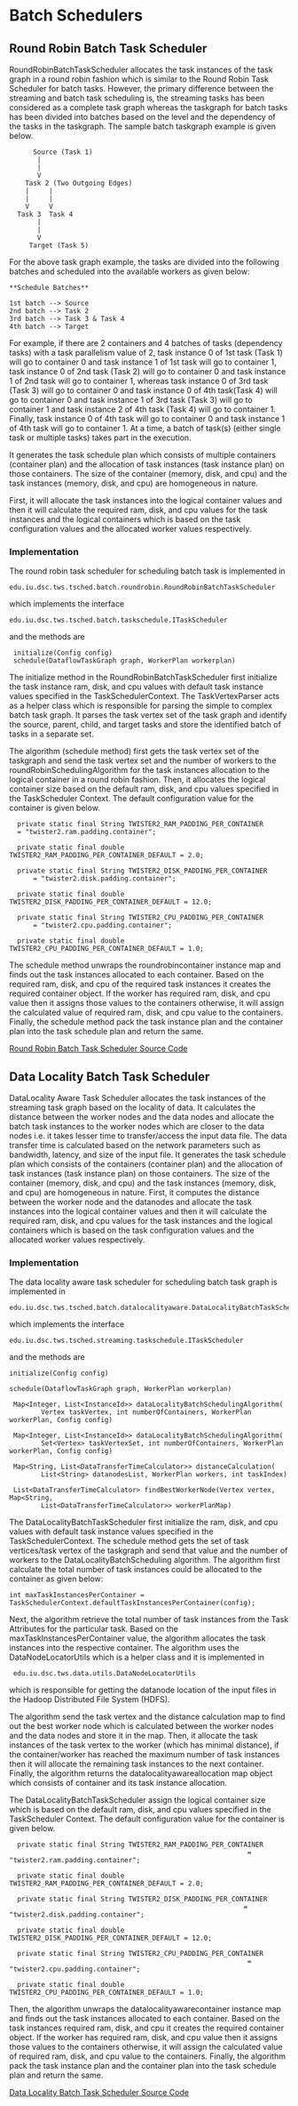 # Batch Schedulers

## Round Robin Batch Task Scheduler

RoundRobinBatchTaskScheduler allocates the task instances of the task graph in a round robin fashion which is similar to the Round Robin Task Scheduler for batch tasks. However, the primary difference between the streaming and batch task scheduling is, the streaming tasks has been considered as a complete task graph whereas the taskgraph for batch tasks has been divided into batches based on the level and the dependency of the tasks in the taskgraph. The sample batch taskgraph example is given below.

```text
      Source (Task 1)
       |
       |
       V
    Task 2 (Two Outgoing Edges)
    |     |
    |     |
    V     V
  Task 3  Task 4
       |
       |
       V
     Target (Task 5)
```

For the above task graph example, the tasks are divided into the following batches and scheduled into the available workers as given below:

```text
**Schedule Batches**

1st batch --> Source
2nd batch --> Task 2
3rd batch --> Task 3 & Task 4
4th batch --> Target
```

For example, if there are 2 containers and 4 batches of tasks \(dependency tasks\) with a task parallelism value of 2, task instance 0 of 1st task \(Task 1\) will go to container 0 and task instance 1 of 1st task will go to container 1, task instance 0 of 2nd task \(Task 2\) will go to container 0 and task instance 1 of 2nd task will go to container 1, whereas task instance 0 of 3rd task \(Task 3\) will go to container 0 and task instance 0 of 4th task\(Task 4\) will go to container 0 and task instance 1 of 3rd task \(Task 3\) will go to container 1 and task instance 2 of 4th task \(Task 4\) will go to container 1. Finally, task instance 0 of 4th task will go to container 0 and task instance 1 of 4th task will go to container 1. At a time, a batch of task\(s\) \(either single task or multiple tasks\) takes part in the execution.

It generates the task schedule plan which consists of multiple containers \(container plan\) and the allocation of task instances \(task instance plan\) on those containers. The size of the container \(memory, disk, and cpu\) and the task instances \(memory, disk, and cpu\) are homogeneous in nature.

First, it will allocate the task instances into the logical container values and then it will calculate the required ram, disk, and cpu values for the task instances and the logical containers which is based on the task configuration values and the allocated worker values respectively.

### Implementation

The round robin task scheduler for scheduling batch task is implemented in

```text
edu.iu.dsc.tws.tsched.batch.roundrobin.RoundRobinBatchTaskScheduler
```

which implements the interface

```text
edu.iu.dsc.tws.tsched.batch.taskschedule.ITaskScheduler
```

and the methods are

```text
 initialize(Config config)
 schedule(DataflowTaskGraph graph, WorkerPlan workerplan)
```

The initialize method in the RoundRobinBatchTaskScheduler first initialize the task instance ram, disk, and cpu values with default task instance values specified in the TaskSchedulerContext. The TaskVertexParser acts as a helper class which is responsible for parsing the simple to complex batch task graph. It parses the task vertex set of the task graph and identify the source, parent, child, and target tasks and store the identified batch of tasks in a separate set.

The algorithm \(schedule method\) first gets the task vertex set of the taskgraph and send the task vertex set and the number of workers to the roundRobinSchedulingAlgorithm for the task instances allocation to the logical container in a round robin fashion. Then, it allocates the logical container size based on the default ram, disk, and cpu values specified in the TaskScheduler Context. The default configuration value for the container is given below.

```text
  private static final String TWISTER2_RAM_PADDING_PER_CONTAINER 
  = "twister2.ram.padding.container";

  private static final double TWISTER2_RAM_PADDING_PER_CONTAINER_DEFAULT = 2.0;

  private static final String TWISTER2_DISK_PADDING_PER_CONTAINER
      = "twister2.disk.padding.container";

  private static final double TWISTER2_DISK_PADDING_PER_CONTAINER_DEFAULT = 12.0;

  private static final String TWISTER2_CPU_PADDING_PER_CONTAINER
      = "twister2.cpu.padding.container";

  private static final double TWISTER2_CPU_PADDING_PER_CONTAINER_DEFAULT = 1.0;
```

The schedule method unwraps the roundrobincontainer instance map and finds out the task instances allocated to each container. Based on the required ram, disk, and cpu of the required task instances it creates the required container object. If the worker has required ram, disk, and cpu value then it assigns those values to the containers otherwise, it will assign the calculated value of required ram, disk, and cpu value to the containers. Finally, the schedule method pack the task instance plan and the container plan into the task schedule plan and return the same.

[Round Robin Batch Task Scheduler Source Code](https://github.com/DSC-SPIDAL/twister2/blob/master/twister2/taskscheduler/src/java/edu/iu/dsc/tws/tsched/batch/roundrobin/RoundRobinBatchTaskScheduler.java)


## Data Locality Batch Task Scheduler

DataLocality Aware Task Scheduler allocates the task instances of the streaming task graph based on the locality of data. It calculates the distance between the worker nodes and the data nodes and allocate the batch task instances to the worker nodes which are closer to the data nodes i.e. it takes lesser time to transfer/access the input data file. The data transfer time is calculated based on the network parameters such as bandwidth, latency, and size of the input file. It generates the task schedule plan which consists of the containers \(container plan\) and the allocation of task instances \(task instance plan\) on those containers. The size of the container \(memory, disk, and cpu\) and the task instances \(memory, disk, and cpu\) are homogeneous in nature. First, it computes the distance between the worker node and the datanodes and allocate the task instances into the logical container values and then it will calculate the required ram, disk, and cpu values for the task instances and the logical containers which is based on the task configuration values and the allocated worker values respectively.

### Implementation

The data locality aware task scheduler for scheduling batch task graph is implemented in

```text
edu.iu.dsc.tws.tsched.batch.datalocalityaware.DataLocalityBatchTaskScheduler
```

which implements the interface

```text
edu.iu.dsc.tws.tsched.streaming.taskschedule.ITaskScheduler
```

and the methods are

```text
initialize(Config config)

schedule(DataflowTaskGraph graph, WorkerPlan workerplan)

 Map<Integer, List<InstanceId>> dataLocalityBatchSchedulingAlgorithm(
        Vertex taskVertex, int numberOfContainers, WorkerPlan workerPlan, Config config)

 Map<Integer, List<InstanceId>> dataLocalityBatchSchedulingAlgorithm(
        Set<Vertex> taskVertexSet, int numberOfContainers, WorkerPlan workerPlan, Config config) 

 Map<String, List<DataTransferTimeCalculator>> distanceCalculation(
        List<String> datanodesList, WorkerPlan workers, int taskIndex)

 List<DataTransferTimeCalculator> findBestWorkerNode(Vertex vertex, Map<String,
        List<DataTransferTimeCalculator>> workerPlanMap)
```

The DataLocalityBatchTaskScheduler first initialize the ram, disk, and cpu values with default task instance values specified in the TaskSchedulerContext. The schedule method gets the set of task vertices/task vertex of the taskgraph and send that value and the number of workers to the DataLocalityBatchScheduling algorithm. The algorithm first calculate the total number of task instances could be allocated to the container as given below:

```text
int maxTaskInstancesPerContainer = TaskSchedulerContext.defaultTaskInstancesPerContainer(config);
```

Next, the algorithm retrieve the total number of task instances from the Task Attributes for the particular task. Based on the maxTaskInstancesPerContainer value, the algorithm allocates the task instances into the respective container. The algorithm uses the DataNodeLocatorUtils which is a helper class and it is implemented in

```text
 edu.iu.dsc.tws.data.utils.DataNodeLocatorUtils
```

which is responsible for getting the datanode location of the input files in the Hadoop Distributed File System \(HDFS\).

The algorithm send the task vertex and the distance calculation map to find out the best worker node which is calculated between the worker nodes and the data nodes and store it in the map. Then, it allocate the task instances of the task vertex to the worker \(which has minimal distance\), if the container/worker has reached the maximum number of task instances then it will allocate the remaining task instances to the next container. Finally, the algorithm returns the datalocalityawareallocation map object which consists of container and its task instance allocation.

The DataLocalityBatchTaskScheduler assign the logical container size which is based on the default ram, disk, and cpu values specified in the TaskScheduler Context. The default configuration value for the container is given below.

```text
  private static final String TWISTER2_RAM_PADDING_PER_CONTAINER 
                                                            = "twister2.ram.padding.container";

  private static final double TWISTER2_RAM_PADDING_PER_CONTAINER_DEFAULT = 2.0;

  private static final String TWISTER2_DISK_PADDING_PER_CONTAINER
                                                           = "twister2.disk.padding.container";

  private static final double TWISTER2_DISK_PADDING_PER_CONTAINER_DEFAULT = 12.0;

  private static final String TWISTER2_CPU_PADDING_PER_CONTAINER
                                                            = "twister2.cpu.padding.container";

  private static final double TWISTER2_CPU_PADDING_PER_CONTAINER_DEFAULT = 1.0;
```

Then, the algorithm unwraps the datalocalityawarecontainer instance map and finds out the task instances allocated to each container. Based on the task instances required ram, disk, and cpu it creates the required container object. If the worker has required ram, disk, and cpu value then it assigns those values to the containers otherwise, it will assign the calculated value of required ram, disk, and cpu value to the containers. Finally, the algorithm pack the task instance plan and the container plan into the task schedule plan and return the same.

[Data Locality Batch Task Scheduler Source Code](https://github.com/DSC-SPIDAL/twister2/blob/master/twister2/taskscheduler/src/java/edu/iu/dsc/tws/tsched/batch/datalocalityaware/DataLocalityBatchTaskScheduler.java)
